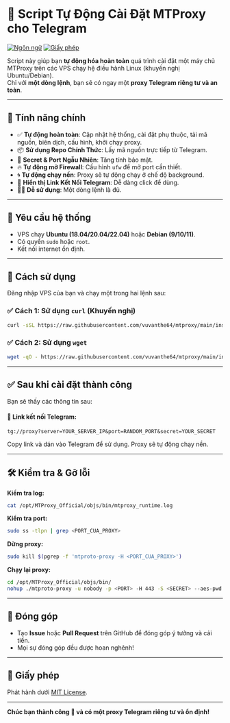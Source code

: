 
# 🚀 Script Tự Động Cài Đặt MTProxy cho Telegram

[![Ngôn ngữ](https://img.shields.io/badge/Ngôn%20ngữ-Bash-blue.svg)](https://www.gnu.org/software/bash/)
[![Giấy phép](https://img.shields.io/badge/Giấy%20phép-MIT-green.svg)](LICENSE)

Script này giúp bạn **tự động hóa hoàn toàn** quá trình cài đặt một máy chủ MTProxy trên các VPS chạy hệ điều hành Linux (khuyến nghị Ubuntu/Debian).  
Chỉ với **một dòng lệnh**, bạn sẽ có ngay một **proxy Telegram riêng tư và an toàn**.

---

## 🌟 Tính năng chính

- ✅ **Tự động hoàn toàn**: Cập nhật hệ thống, cài đặt phụ thuộc, tải mã nguồn, biên dịch, cấu hình, khởi chạy proxy.
- 📦 **Sử dụng Repo Chính Thức**: Lấy mã nguồn trực tiếp từ Telegram.
- 🔐 **Secret & Port Ngẫu Nhiên**: Tăng tính bảo mật.
- 🔥 **Tự động mở Firewall**: Cấu hình `ufw` để mở port cần thiết.
- 🌀 **Tự động chạy nền**: Proxy sẽ tự động chạy ở chế độ background.
- 🔗 **Hiển thị Link Kết Nối Telegram**: Dễ dàng click để dùng.
- 👨‍💻 **Dễ sử dụng**: Một dòng lệnh là đủ.

---

## 🧰 Yêu cầu hệ thống

- VPS chạy **Ubuntu (18.04/20.04/22.04)** hoặc **Debian (9/10/11)**.
- Có quyền `sudo` hoặc `root`.
- Kết nối internet ổn định.

---

## 🚀 Cách sử dụng

Đăng nhập VPS của bạn và chạy một trong hai lệnh sau:

### ✅ Cách 1: Sử dụng `curl` (Khuyến nghị)

```bash
curl -sSL https://raw.githubusercontent.com/vuvanthe64/mtproxy/main/install_mtproxy.sh | sudo bash
```

### ✅ Cách 2: Sử dụng `wget`

```bash
wget -qO - https://raw.githubusercontent.com/vuvanthe64/mtproxy/main/install_mtproxy.sh | sudo bash
```

---

## ✅ Sau khi cài đặt thành công

Bạn sẽ thấy các thông tin sau:

#### 🔗 Link kết nối Telegram:

```
tg://proxy?server=YOUR_SERVER_IP&port=RANDOM_PORT&secret=YOUR_SECRET
```

Copy link và dán vào Telegram để sử dụng. Proxy sẽ tự động chạy nền.

---

## 🛠️ Kiểm tra & Gỡ lỗi

**Kiểm tra log:**

```bash
cat /opt/MTProxy_Official/objs/bin/mtproxy_runtime.log
```

**Kiểm tra port:**

```bash
sudo ss -tlpn | grep <PORT_CUA_PROXY>
```

**Dừng proxy:**

```bash
sudo kill $(pgrep -f 'mtproto-proxy -H <PORT_CUA_PROXY>')
```

**Chạy lại proxy:**

```bash
cd /opt/MTProxy_Official/objs/bin/
nohup ./mtproto-proxy -u nobody -p <PORT> -H 443 -S <SECRET> --aes-pwd proxy-secret proxy-multi.conf -M 1 > mtproxy_runtime.log 2>&1 &
```

---

## 🤝 Đóng góp

- Tạo **Issue** hoặc **Pull Request** trên GitHub để đóng góp ý tưởng và cải tiến.
- Mọi sự đóng góp đều được hoan nghênh!

---

## 📄 Giấy phép

Phát hành dưới [MIT License](LICENSE).

---

**Chúc bạn thành công 🎉 và có một proxy Telegram riêng tư và ổn định!**
